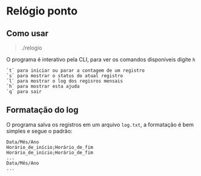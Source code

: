 # Relógio ponto
## Como usar
> ./relogio

O programa é interativo pela CLI, para ver os comandos disponíveis digite `h`

    `t` para iniciar ou parar a contagem de um registro
    `s` para mostrar o status do atual registro
    `l` para mostrar o log dos regisros mensais
    `h` para mostrar esta ajuda
    `q` para sair

## Formatação do log
O programa salva os registros em um arquivo `log.txt`, a formatação é bem simples e segue o padrão:

    Data/Mês/Ano
    Horário_de_início;Horário_de_fim
    Horário_de_início;Horário_de_fim
    ...
    Data/Mês/Ano
    ...
